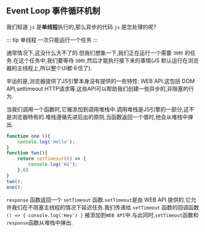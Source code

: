 ## Event Loop 事件循环机制
我们知道 `js` 是**单线程**执行的,那么异步的代码 `js` 是怎处理的呢?

::: tip 单线程
一次只能运行一个任务
:::

通常情况下,这没什么大不了的.但我们想象一下,我们正在运行一个需要 `30秒` 的任务.在这个任务中,我们要等待 `30秒`,然后才能执行接下来的事情(JS 默认运行在浏览器的主线程上,所以整个UI都卡住了).

辛运的是,浏览器提供了JS引擎本身没有提供的一些特性: WEB API.这包括 DOM API,settimeout HTTP请求等.这些API可以帮助我们创建一些异步的,非阻塞的行为.

当我们调用一个函数时,它被添加到调用堆栈中.调用堆栈是JS引擎的一部分,这不是浏览器特有的.堆栈遵循先进后出的原则,当函数返回一个值时,他会从堆栈中弹出.

```js
function one (){
    console.log('Hello');
}
function two(){
    return setTimeout(() => {
        console.log('Hi');
    },0)
}
two();
one();
```

`response` 函数返回一个 `setTimeout` 函数.`setTimeout`是由 WEB API 提供的.它允许我们在不阻塞主线程的情况下延迟任务.我们传递给 `setTimeout` 函数的回调函数 `() => { console.log('Hey') }` 被添加到`WEB API`中.与此同时,`setTimeout`函数和`response`函数从堆栈中弹出.


